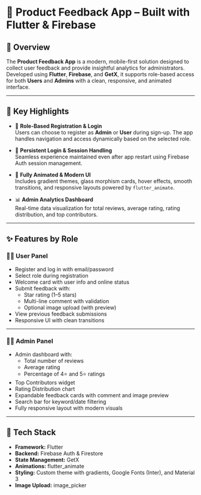 # 📝 Product Feedback App – Built with Flutter & Firebase

## 📱 Overview

The **Product Feedback App** is a modern, mobile-first solution designed to collect user feedback and provide insightful analytics for administrators.  
Developed using **Flutter**, **Firebase**, and **GetX**, it supports role-based access for both **Users** and **Admins** with a clean, responsive, and animated interface.

---

## 🚀 Key Highlights

- 🔐 **Role-Based Registration & Login**  
  Users can choose to register as **Admin** or **User** during sign-up. The app handles navigation and access dynamically based on the selected role.

- 🔄 **Persistent Login & Session Handling**  
  Seamless experience maintained even after app restart using Firebase Auth session management.

- 🎨 **Fully Animated & Modern UI**  
  Includes gradient themes, glass morphism cards, hover effects, smooth transitions, and responsive layouts powered by `flutter_animate`.

- 📊 **Admin Analytics Dashboard**  
  Real-time data visualization for total reviews, average rating, rating distribution, and top contributors.

---

## ✨ Features by Role

### 🧑‍💻 User Panel

- Register and log in with email/password
- Select role during registration
- Welcome card with user info and online status
- Submit feedback with:
  - Star rating (1–5 stars)
  - Multi-line comment with validation
  - Optional image upload (with preview)
- View previous feedback submissions
- Responsive UI with clean transitions

---

### 👩‍💼 Admin Panel

- Admin dashboard with:
  - Total number of reviews
  - Average rating
  - Percentage of 4⭐ and 5⭐ ratings
- Top Contributors widget
- Rating Distribution chart
- Expandable feedback cards with comment and image preview
- Search bar for keyword/date filtering
- Fully responsive layout with modern visuals

---

## 🧱 Tech Stack

- **Framework:** Flutter 
- **Backend:** Firebase Auth & Firestore
- **State Management:** GetX
- **Animations:** flutter_animate
- **Styling:** Custom theme with gradients, Google Fonts (Inter), and Material 3
- **Image Upload:** image_picker



